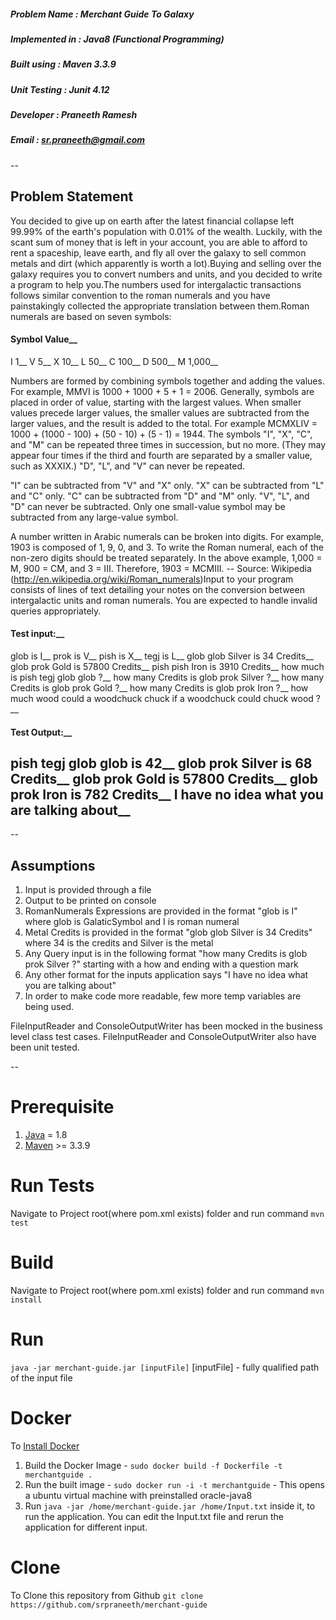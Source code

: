 ##### Problem Name : Merchant Guide To Galaxy
##### Implemented in : Java8 (Functional Programming)
##### Built using : Maven 3.3.9
##### Unit Testing : Junit 4.12
##### Developer : Praneeth Ramesh
##### Email : sr.praneeth@gmail.com
--

## Problem Statement
You decided to give up on earth after the latest financial collapse left 99.99% of the earth's population with 0.01% of the wealth. Luckily, with the scant sum of money that is left in your account, you are able to afford to rent a spaceship, leave earth, and fly all over the galaxy to sell common metals and dirt (which apparently is worth a lot).Buying and selling over the galaxy requires you to convert numbers and units, and you decided to write a program to help you.The numbers used for intergalactic transactions follows similar convention to the roman numerals and you have painstakingly collected the appropriate translation between them.Roman numerals are based on seven symbols:

#### Symbol		Value__
I 			1__
V 			5__
X 			10__
L 			50__
C 			100__
D 			500__
M 			1,000__

Numbers are formed by combining symbols together and adding the values. For example, MMVI is 1000 + 1000 + 5 + 1 = 2006. Generally, symbols are placed in order of value, starting with the largest values. When smaller values precede larger values, the smaller values are subtracted from the larger values, and the result is added to the total. For example MCMXLIV = 1000 + (1000 - 100) + (50 - 10) + (5 - 1) = 1944. The symbols "I", "X", "C", and "M" can be repeated three times in succession, but no more. (They may appear four times if the third and fourth are separated by a smaller value, such as XXXIX.) "D", "L", and "V" can never be repeated.

"I" can be subtracted from "V" and "X" only. "X" can be subtracted from "L" and "C" only. "C" can be subtracted from "D" and "M" only. "V", "L", and "D" can never be subtracted. Only one small-value symbol may be subtracted from any large-value symbol.

A number written in Arabic numerals can be broken into digits. For example, 1903 is composed of 1, 9, 0, and 3. To write the Roman numeral, each of the non-zero digits should be treated separately. In the above example, 1,000 = M, 900 = CM, and 3 = III. Therefore, 1903 = MCMIII. -- Source: Wikipedia (http://en.wikipedia.org/wiki/Roman_numerals)Input to your program consists of lines of text detailing your notes on the conversion between intergalactic units and roman numerals. You are expected to handle invalid queries appropriately.

#### Test input:__
glob is I__
prok is V__
pish is X__
tegj is L__
glob glob Silver is 34 Credits__
glob prok Gold is 57800 Credits__
pish pish Iron is 3910 Credits__
how much is pish tegj glob glob ?__
how many Credits is glob prok Silver ?__
how many Credits is glob prok Gold ?__
how many Credits is glob prok Iron ?__
how much wood could a woodchuck chuck if a woodchuck could chuck wood ?__

#### Test Output:__
pish tegj glob glob is 42__
glob prok Silver is 68 Credits__
glob prok Gold is 57800 Credits__
glob prok Iron is 782 Credits__
I have no idea what you are talking about__
--
--

## Assumptions
1. Input is provided through a file
2. Output to be printed on console
3. RomanNumerals Expressions are provided in the format "glob is I" where glob is GalaticSymbol and I is roman numeral
4. Metal Credits is provided in the format "glob glob Silver is 34 Credits" where 34 is the credits and Silver is the metal
5. Any Query input is in the following format "how many Credits is glob prok Silver ?" starting with a how and ending with a question mark
6. Any other format for the inputs application says "I have no idea what you are talking about"
7. In order to make code more readable, few more temp variables are being used. 

FileInputReader and ConsoleOutputWriter has been mocked in the business level class test cases. FileInputReader and ConsoleOutputWriter also have been unit tested.

--

Prerequisite
============
1. [Java](http://www.oracle.com/technetwork/java/javase/overview/index.html) = 1.8
2. [Maven](https://maven.apache.org) >= 3.3.9

Run Tests
==========
Navigate to Project root(where pom.xml exists) folder and run command 
`mvn test`

Build
=====
Navigate to Project root(where pom.xml exists) folder and run command 
`mvn install`

Run
===
`java -jar merchant-guide.jar [inputFile]`
[inputFile] - fully qualified path of the input file

Docker
======
To [Install Docker](https://docs.docker.com/engine/installation)
1. Build the Docker Image - `sudo docker build -f Dockerfile -t merchantguide .`
2. Run the built image - `sudo docker run -i -t merchantguide`	- This opens a ubuntu virtual machine with preinstalled oracle-java8
3. Run `java -jar /home/merchant-guide.jar /home/Input.txt` inside it, to run the application.
You can edit the Input.txt file and rerun the application for different input.

Clone
=====
To Clone this repository from Github
`git clone https://github.com/srpraneeth/merchant-guide`

